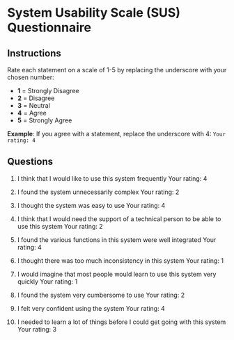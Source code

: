 # System Usability Scale (SUS) Questionnaire

## Instructions

Rate each statement on a scale of 1-5 by replacing the underscore with your chosen number:
- **1** = Strongly Disagree
- **2** = Disagree  
- **3** = Neutral
- **4** = Agree
- **5** = Strongly Agree

**Example**: If you agree with a statement, replace the underscore with 4:
`Your rating: 4`

## Questions

1. I think that I would like to use this system frequently
   Your rating: 4

2. I found the system unnecessarily complex
   Your rating: 2

3. I thought the system was easy to use
   Your rating: 4

4. I think that I would need the support of a technical person to be able to use this system
   Your rating: 2

5. I found the various functions in this system were well integrated
   Your rating: 4

6. I thought there was too much inconsistency in this system
   Your rating: 1

7. I would imagine that most people would learn to use this system very quickly
   Your rating: 1

8. I found the system very cumbersome to use
   Your rating: 2

9. I felt very confident using the system
   Your rating: 4

10. I needed to learn a lot of things before I could get going with this system
    Your rating: 3